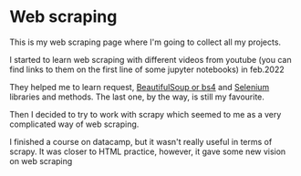 # Web scraping

This is my web scraping page where I'm going to collect all my projects.

I started to learn web scraping with different videos from youtube (you can find links to them on the first line of some jupyter notebooks) in feb.2022

They helped me to learn request, [BeautifulSoup or bs4](https://www.crummy.com/software/BeautifulSoup/bs4/doc/) and [Selenium](https://www.selenium.dev/) libraries and methods. The last one, by the way, is still my favourite.

Then I decided to try to work with scrapy which seemed to me as a very complicated way of web scraping.

I finished a course on datacamp, but it wasn't really useful in terms of scrapy. It was closer to HTML practice, however, it gave some new vision on web scraping

